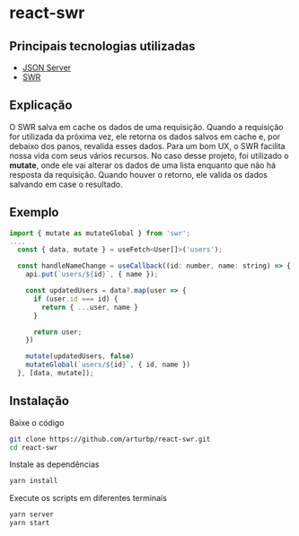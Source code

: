 # react-swr

## Principais tecnologias utilizadas
- [JSON Server](https://github.com/typicode/json-server)
- [SWR](https://swr.vercel.app/)

## Explicação
O SWR salva em cache os dados de uma requisição. Quando a requisição for utilizada da próxima vez, ele retorna os dados salvos em cache e, por debaixo dos panos, revalida esses dados.
Para um bom UX, o SWR facilita nossa vida com seus vários recursos.
No caso desse projeto, foi utilizado o <b>mutate</b>, onde ele vai alterar os dados de uma lista enquanto que não há resposta da requisição. Quando houver o retorno, ele valida os dados salvando em case o resultado.

## Exemplo
```jsx
import { mutate as mutateGlobal } from 'swr';
....
  const { data, mutate } = useFetch<User[]>('users');

  const handleNameChange = useCallback((id: number, name: string) => {
    api.put(`users/${id}`, { name });

    const updatedUsers = data?.map(user => {
      if (user.id === id) {
        return { ...user, name }
      }

      return user;
    })

    mutate(updatedUsers, false)
    mutateGlobal(`users/${id}`, { id, name })
  }, [data, mutate]);
```

## Instalação
Baixe o código
```sh
git clone https://github.com/arturbp/react-swr.git
cd react-swr
```
Instale as dependências
```sh
yarn install
```
Execute os scripts em diferentes terminais
```sh
yarn server
yarn start
```
